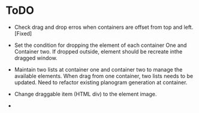 # ToDO

- Check drag and drop erros when containers are offset from top and left. [Fixed]

- Set the condition for dropping the element of each container One and Container two. 
    If dropped outside, element should be recreate inthe dragged window.

- Maintain two lists at container one and container two to manage the available elements. 
    When drag from one container, two lists needs to be updated. 
    Need to refactor existing planogram generation at container.


- Change draggable item (HTML div) to the element image.

- 
